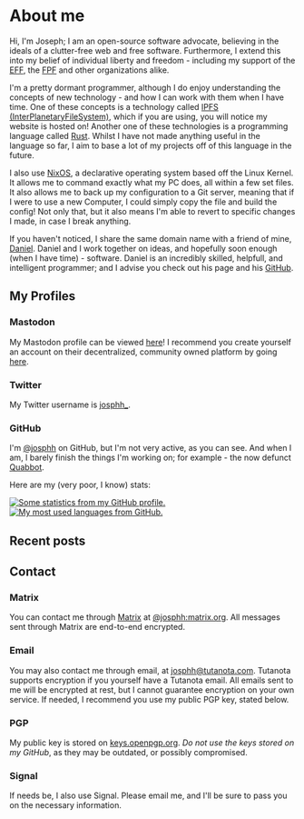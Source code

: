 # About me
Hi, I'm Joseph; I am an open-source software advocate, believing in the ideals of a clutter-free web and free software. Furthermore, I extend this into my belief of individual liberty and freedom - including my support of the [EFF](https://www.eff.org/), the [FPF](https://freedom.press/) and other organizations alike.

I'm a pretty dormant programmer, although I do enjoy understanding the concepts of new technology - and how I can work with them when I have time. One of these concepts is a technology called [IPFS (InterPlanetaryFileSystem)](https://ipfs.io/), which if you are using, you will notice my website is hosted on! Another one of these technologies is a programming language called [Rust](https://rust-lang.org). Whilst I have not made anything useful in the language so far, I aim to base a lot of my projects off of this language in the future.

I also use [NixOS](https://nixos.org/), a declarative operating system based off the Linux Kernel. It allows me to command exactly what my PC does, all within a few set files. It also allows me to back up my configuration to a Git server, meaning that if I were to use a new Computer, I could simply copy the file and build the config! Not only that, but it also means I'm able to revert to specific changes I made, in case I break anything.

If you haven't noticed, I share the same domain name with a friend of mine, [Daniel](https://danth.pwak.org). Daniel and I work together on ideas, and hopefully soon enough (when I have time) - software. Daniel is an incredibly skilled, helpfull, and intelligent programmer; and I advise you check out his page and his [GitHub](https://github.com/danth).

## My Profiles
### Mastodon
My <templates-font-awesome style="brands" icon="mastodon"></templates-font-awesome> Mastodon profile can be viewed <a rel="me" href="https://fosstodon.org/@josphh">here</a>! I recommend you create yourself an account on their decentralized, community owned platform by going [here](https://joinmastodon.org/).


### Twitter
My Twitter username is [josphh_](https://twitter.com/josphh_).

### GitHub

I'm [@josphh](https://github.com/josphh) on <templates-font-awesome style="brands" icon="github"></templates-font-awesome> GitHub, but I'm not very active, as you can see. And when I am, I barely finish the things I'm working on; for example - the now defunct [Quabbot](https://github.com/josphh/quabbot).

Here are my (very poor, I know) stats:

<a href="https://github.com/josphh" class="image-row">
  <img
    alt="Some statistics from my GitHub profile."
    src="https://github-readme-stats.vercel.app/api?username=josphh&count_private=true&include_all_commits=true&hide_title=true&hide_rank=true&show_icons=true&bg_color=ffffff00&hide_border=true&text_color=ffffff&disable_animations=true"
  />
  <img
    alt="My most used languages from GitHub."
    src="https://github-readme-stats.vercel.app/api/top-langs?username=josphh&layout=compact&langs_count=8&hide_title=true&bg_color=ffffff00&hide_border=true&text_color=ffffff"
  />
</a>

## Recent posts

<templates-recent-posts count="7"></templates-recent-posts>

## Contact
### Matrix
You can contact me through [Matrix](https://matrix.org/) at [@josphh:matrix.org](https://matrix.to/#/@josphh:matrix.org). All messages sent through Matrix are end-to-end encrypted.

### Email
You may also contact me through email, at <templates-font-awesome style="solid" icon="envelope"></templates-font-awesome> [josphh@tutanota.com](mailto:josphh@tutanota.com). Tutanota supports encryption if you yourself have a Tutanota email. All emails sent to me will be encrypted at rest, but I cannot guarantee encryption on your own service. If needed, I recommend you use my public PGP key, stated below.

### PGP
My public key is stored on <templates-font-awesome style="solid" icon="key"></templates-font-awesome> [keys.openpgp.org](https://keys.openpgp.org/vks/v1/by-fingerprint/87DDD1DC1A64EFD195427194033EB63952181A26).
*Do not use the keys stored on my GitHub*, as they may be outdated, or possibly compromised.

### Signal
If needs be, I also use Signal. Please email me, and I'll be sure to pass you on the necessary information.
